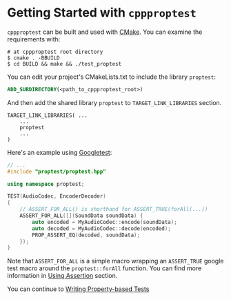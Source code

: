 # Getting Started with `cppproptest`

`cppproptest` can be built and used with [CMake](https://cmake.org).
You can examine the requirements with:

```Shell
# at cppproptest root directory
$ cmake . -BBUILD
$ cd BUILD && make && ./test_proptest
```

You can edit your project's CMakeLists.txt to include the library `proptest`:

```CMake
ADD_SUBDIRECTORY(<path_to_cppproptest_root>)

```

And then add the shared library `proptest` to `TARGET_LINK_LIBRARIES` section.

```
TARGET_LINK_LIBRARIES( ...
    ...
    proptest
    ...
)
```

Here's an example using [Googletest](https://github.com/google/googletest):

```cpp
// ...
#include "proptest/proptest.hpp"

using namespace proptest;

TEST(AudioCodec, EncoderDecoder)
{
    // ASSERT_FOR_ALL() is shorthand for ASSERT_TRUE(forAll(...))
    ASSERT_FOR_ALL([](SoundData soundData) {
        auto encoded = MyAudioCodec::encode(soundData);
        auto decoded = MyAudioCodec::decode(encoded);
        PROP_ASSERT_EQ(decoded, soundData);
    });
}
```

Note that `ASSERT_FOR_ALL` is a simple macro wrapping an `ASSERT_TRUE` google test macro around the `proptest::forAll` function. You can find more information in [Using Assertion](Property.md#using-assertions) section.

You can continue to [Writing Property-based Tests](Property.md)
